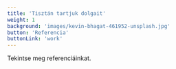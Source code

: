 ```yaml
---
title: 'Tisztán tartjuk dolgait'
weight: 1
background: 'images/kevin-bhagat-461952-unsplash.jpg'
button: 'Referencia'
buttonLink: 'work'
---
```


Tekintse meg referenciáinkat.
